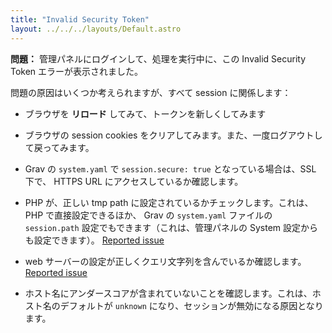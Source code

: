 ```yaml
---
title: "Invalid Security Token"
layout: ../../../layouts/Default.astro
---
```


**問題：** 管理パネルにログインして、処理を実行中に、この Invalid Security Token エラーが表示されました。

問題の原因はいくつか考えられますが、すべて session に関係します：

- ブラウザを **リロード** してみて、トークンを新しくしてみます

- ブラウザの session cookies をクリアしてみます。また、一度ログアウトして戻ってみます。

- Grav の `system.yaml` で `session.secure: true` となっている場合は、SSL 下で、 HTTPS URL にアクセスしているか確認します。

- PHP が、正しい tmp path に設定されているかチェックします。これは、 PHP で直接設定できるほか、 Grav の `system.yaml` ファイルの `session.path` 設定でもできます（これは、管理パネルの System 設定からも設定できます）。 [Reported issue](https://github.com/getgrav/grav-plugin-admin/issues/958)

- web サーバーの設定が正しくクエリ文字列を含んでいるか確認します。 [Reported issue](https://github.com/getgrav/grav-plugin-admin/issues/893)

- ホスト名にアンダースコアが含まれていないことを確認します。これは、ホスト名のデフォルトが `unknown` になり、セッションが無効になる原因となります。

